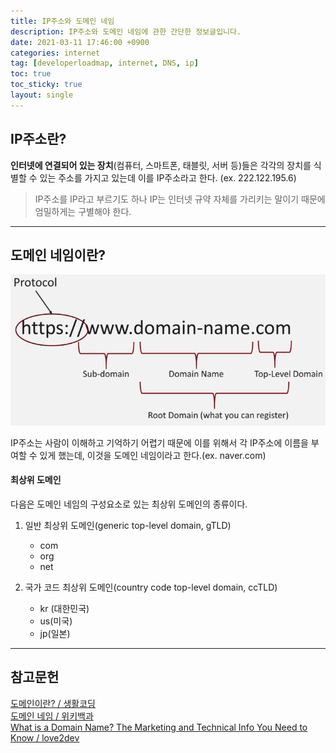 ```yaml
---
title: IP주소와 도메인 네임
description: IP주소와 도메인 네임에 관한 간단한 정보글입니다.
date: 2021-03-11 17:46:00 +0900
categories: internet
tag: [developerloadmap, internet, DNS, ip]
toc: true
toc_sticky: true
layout: single
---
```


## IP주소란?

**인터넷에 연결되어 있는 장치**(컴퓨터, 스마트폰, 태블릿, 서버 등)들은 각각의 장치를 식별할 수 있는 주소를 가지고 있는데 이를 IP주소라고 한다. (ex. 222.122.195.6)

>IP주소를 IP라고 부르기도 하나 IP는 인터넷 규약 자체를 가리키는 말이기 때문에 엄밀하게는 구별해야 한다.

  

------

## 도메인 네임이란?

<p align="center">
    <img src="/images/2021-03-11/domain-name-structure-diagram-720x345.png" alt="" style="zoom: 100%;" />
</p>

IP주소는 사람이 이해하고 기억하기 어렵기 때문에 이를 위해서 각 IP주소에 이름을 부여할 수 있게 했는데, 이것을 도메인 네임이라고 한다.(ex. naver.com)

  

#### 최상위 도메인

다음은 도메인 네임의 구성요소로 있는 최상위 도메인의 종류이다.

1. 일반 최상위 도메인(generic top-level domain, gTLD)
   * com
   * org
   * net

     

2. 국가 코드 최상위 도메인(country code top-level domain, ccTLD)
   * kr (대한민국)
   * us(미국)
   * jp(일본)

  
------

## 참고문헌

[도메인이란? / 생활코딩](https://opentutorials.org/course/228/1450)  
[도메인 네임 / 위키백과](https://ko.wikipedia.org/wiki/%EB%8F%84%EB%A9%94%EC%9D%B8_%EB%84%A4%EC%9E%84)  
[What is a Domain Name? The Marketing and Technical Info You Need to Know / love2dev](https://love2dev.com/blog/domain-names/#why-do-we-have-domain-names-or-how-do-domains-work)
